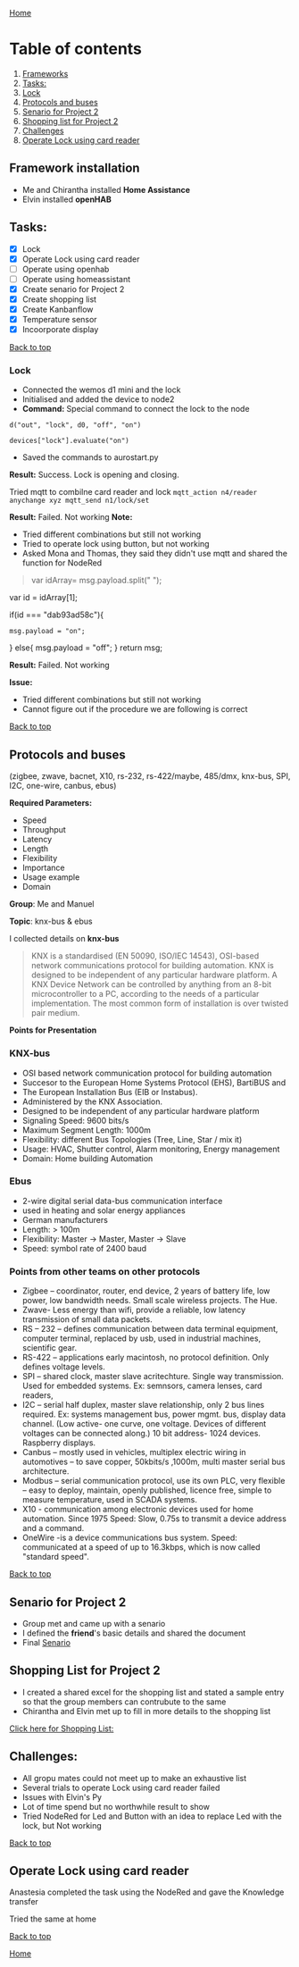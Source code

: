 [Home](https://github.com/AnastasiiaMishchenko/Internationals/blob/master/Rosemary%20Poovattil/Portfolio.md)

# Table of contents

1. [Frameworks](#Install)
2. [Tasks:](#task)
3. [Lock](#lock)
4. [Protocols and buses](#proto) 
5. [Senario for Project 2](#senario)
6. [Shopping list for Project 2](#list)
7. [Challenges](#challenge)
8. [Operate Lock using card reader](#lockcard)

 
## Framework installation <a name="Install"></a>

- Me and Chirantha installed **Home Assistance** 
- Elvin installed **openHAB**

## Tasks: <a name="task"></a>
- [x] Lock
- [x] Operate Lock using card reader
- [ ] Operate using openhab
- [ ] Operate using homeassistant
- [x] Create senario for Project 2
- [x] Create shopping list
- [x] Create Kanbanflow
- [x] Temperature sensor 
- [x] Incoorporate display

<a href="#top">Back to top</a> 

### Lock<a name="lock"></a>
- Connected the wemos d1 mini and the lock
- Initialised and added the device to node2
- **Command:**  Special command to connect the lock to the node
 
 ``` d("out", "lock", d0, "off", "on") ``` 

``` devices["lock"].evaluate("on") ```
- Saved the commands to aurostart.py

**Result:** Success. Lock is opening and closing.


Tried mqtt to combilne card reader and lock
 ```mqtt_action n4/reader anychange xyz mqtt_send n1/lock/set```


**Result:** Failed. Not working
**Note:** 
- Tried different combinations but still not working
- Tried to operate lock using button, but not working
- Asked Mona and Thomas, they said they didn't use mqtt and shared the function for NodeRed

>var idArray= msg.payload.split(" ");

var id = idArray[1];

if(id === "dab93ad58c"){

    msg.payload = "on";
    
}
else{
    msg.payload = "off";
}
return msg;


**Result:** Failed. Not working


**Issue:**
- Tried different combinations but still not working
- Cannot figure out if the procedure we are following is correct

<a href="#top">Back to top</a>


## Protocols and buses<a name="proto"></a>

(zigbee, zwave, bacnet, X10, rs-232, rs-422/maybe, 485/dmx, knx-bus, SPI, I2C, one-wire, canbus, ebus)

**Required Parameters:** 
- Speed
- Throughput
- Latency
- Length
- Flexibility
- Importance
- Usage example
- Domain


**Group**: Me and Manuel

**Topic**: knx-bus & ebus

I collected details on **knx-bus**

> KNX is a standardised (EN 50090, ISO/IEC 14543), OSI-based network communications protocol for building automation.
> KNX is designed to be independent of any particular hardware platform. A KNX Device Network can be controlled by anything from an 8-bit microcontroller to a PC, according to the needs of a particular implementation. 
> The most common form of installation is over twisted pair medium.

**Points for Presentation**

### KNX-bus

- OSI based network communication protocol for building automation
- Succesor to the European Home Systems Protocol (EHS), BartiBUS and
- The European Installation Bus (EIB or Instabus).
- Administered by the KNX Association.
- Designed to be independent of any particular hardware platform
- Signaling Speed: 9600 bits/s
- Maximum Segment Length: 1000m
- Flexibility: different Bus Topologies (Tree, Line, Star / mix it)
- Usage: HVAC, Shutter control, Alarm monitoring, Energy management
- Domain: Home building Automation

### Ebus

- 2-wire digital serial data-bus communication interface
- used in heating and solar energy appliances
- German manufacturers
- Length: > 100m
- Flexibility: Master -> Master, Master -> Slave
- Speed: symbol rate of 2400 baud


### Points from other teams on other protocols
- Zigbee – coordinator, router, end device, 2 years of battery life, low power, low bandwidth needs. Small scale wireless projects. The Hue.
- Zwave- Less energy than wifi, provide a reliable, low latency transmission of small data packets.
- RS – 232 – defines communication between data terminal equipment, computer terminal, replaced by usb, used in industrial machines, scientific gear.
- RS-422 – applications early macintosh, no protocol definition. Only defines voltage levels.
- SPI – shared clock, master slave acritechture. Single way transmission. Used for embedded systems. Ex: semnsors, camera lenses, card readers,
- I2C – serial half duplex, master slave relationship, only 2 bus lines required. Ex: systems management bus, power mgmt. bus, display data channel. (Low active- one curve, one voltage. Devices of different voltages can be connected along.) 10 bit address- 1024 devices. Raspberry displays.
- Canbus – mostly used in vehicles, multiplex electric wiring in automotives – to save copper, 50kbits/s ,1000m, multi master serial bus architecture.
- Modbus – serial communication protocol, use its own PLC, very flexible – easy to deploy, maintain, openly published, licence free, simple to measure temperature, used in SCADA systems. 
- X10 - communication among electronic devices used for home automation. Since 1975 Speed: Slow, 0.75s to transmit a device address and a command.
- OneWire -is a device communications bus system. Speed: communicated at a speed of up to 16.3kbps, which is now called "standard speed".

 <a href="#top">Back to top</a>

## Senario for Project 2<a name="senario"></a>

- Group met and came up with a senario 
- I defined the __friend__'s basic details and shared the document 
- Final [Senario](https://github.com/AnastasiiaMishchenko/Internationals/blob/master/Rosemary%20Poovattil/Lecture%20Notes/Project2_Senario.md)


## Shopping List for Project 2<a name="list"></a>

- I created a shared excel for the shopping list and stated a sample entry so that the group members can contrubute to the same
- Chirantha and Elvin met up to fill in more details to the shopping list

[Click here for Shopping List:](https://docs.google.com/spreadsheets/d/1SVmDE6H7TyPvkSrJAKrBFFbK5skZS80MD8QROaJ6owY/edit#gid=0)
 
 ## Challenges: <a name="challenge"></a>
 - All gropu mates could not meet up to make an exhaustive list
 - Several trials to operate Lock using card reader failed
 - Issues with Elvin's Py
 - Lot of time spend but no worthwhile result to show
 - Tried NodeRed for Led and Button with an idea to replace Led with the lock, but Not working
 
 <a href="#top">Back to top</a>
 
 ## Operate Lock using card reader<a name="lockcard"></a>
 
 Anastesia completed the task using the NodeRed and gave the Knowledge transfer
 
 Tried the same at home
 
<a href="#top">Back to top</a>

[Home](https://github.com/AnastasiiaMishchenko/Internationals/blob/master/Rosemary%20Poovattil/Portfolio.md)
